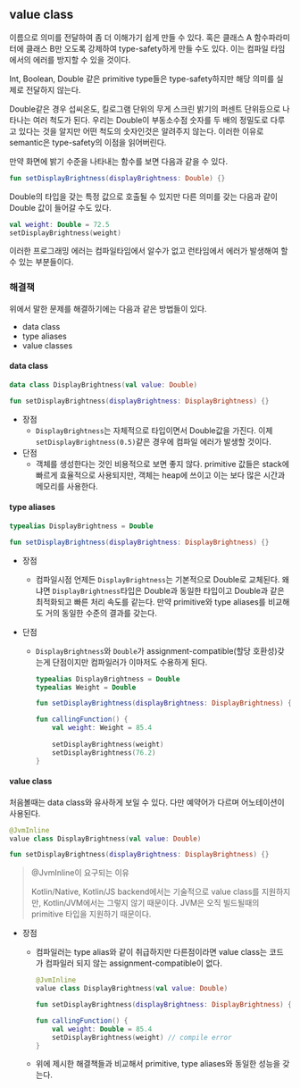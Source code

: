 ## value class

이름으로 의미를 전달하여 좀 더 이해가기 쉽게 만들 수 있다. 혹은 클래스 A 함수파라미터에 클래스 B만 오도록 강제하여 type-safety하게 만들 수도 있다. 이는 컴파일 타임에서의 에러를 방지할 수 있을 것이다.

Int, Boolean, Double 같은 primitive type들은 type-safety하지만 해당 의미를 실제로 전달하지 않는다.

Double같은 경우 섭씨온도, 킬로그램 단위의 무게 스크린 밝기의 퍼센트 단위등으로 나타나는 여러 척도가 된다. 우리는 Double이 부동소수점 숫자를 두 배의 정밀도로 다루고 있다는 것을 알지만 어떤 척도의 숫자인것은 알려주지 않는다. 이러한 이유로 semantic은 type-safety의 이점을 읽어버린다.

만약 화면에 밝기 수준을 나타내는 함수를 보면 다음과 같을 수 있다.

```kotlin
fun setDisplayBrightness(displayBrightness: Double) {}
```

Double의 타입을 갖는 특정 값으로 호출될 수 있지만 다른 의미를 갖는 다음과 같이 Double 값이 들어갈 수도 있다.

```kotlin
val weight: Double = 72.5
setDisplayBrightness(weight)
```

이러한 프로그래밍 에러는 컴파일타임에서 알수가 없고 런타임에서 에러가 발생해여 할 수 있는 부분들이다.

### 해결책

위에서 말한 문제를 해결하기에는 다음과 같은 방법들이 있다.

- data class
- type aliases
- value classes

#### data class

```kotlin
data class DisplayBrightness(val value: Double)

fun setDisplayBrightness(displayBrightness: DisplayBrightness) {}
```

- 장점
  - `DisplayBrightness`는 자체적으로 타입이면서 Double값을 가진다. 이제 `setDisplayBrightness(0.5)`같은 경우에 컴파일 에러가 발생할 것이다.
- 단점
  - 객체를 생성한다는 것인 비용적으로 보면 좋지 않다. primitive 값들은 stack에 빠르게 효율적으로 사용되지만, 객체는 heap에 쓰이고 이는 보다 많은 시간과 메모리를 사용한다.

#### type aliases

```kotlin
typealias DisplayBrightness = Double

fun setDisplayBrightness(displayBrightness: DisplayBrightness) {}
```

- 장점

  - 컴파일시점 언제든 `DisplayBrightness`는 기본적으로 Double로 교체된다. 왜냐면 `DisplayBrightness`타입은 Double과 동일한 타입이고 Double과 같은 최적화되고 빠른 처리 속도를 같는다. 만약 primitive와 type aliases를 비교해도 거의 동일한 수준의 결과를 갖는다.

- 단점

  - `DisplayBrightness`와 `Double`가 assignment-compatible(할당 호환성)갖는게 단점이지만 컴파일러가 이마저도 수용하게 된다.

    ```kotlin
    typealias DisplayBrightness = Double
    typealias Weight = Double
    
    fun setDisplayBrightness(displayBrightness: DisplayBrightness) {}
    
    fun callingFunction() {
        val weight: Weight = 85.4
      
        setDisplayBrightness(weight)
        setDisplayBrightness(76.2)
    }
    ```

#### value class

처음볼때는 data class와 유사하게 보일 수 있다. 다만 예약어가 다르며 어노테이션이 사용된다.

```kotlin
@JvmInline
value class DisplayBrightness(val value: Double)

fun setDisplayBrightness(displayBrightness: DisplayBrightness) {}
```

> @JvmInline이 요구되는 이유
>
> Kotlin/Native, Kotlin/JS backend에서는 기술적으로 value class를 지원하지만, Kotlin/JVM에서는 그렇지 않기 때문이다. JVM은 오직 빌드될때의 primitive 타입을 지원하기 때문이다.

- 장점

  - 컴파일러는 type alias와 같이 취급하지만 다른점이라면 value class는 코드가 컴파일러 되지 않는 assignment-compatible이 없다. 

    ```kotlin
    @JvmInline
    value class DisplayBrightness(val value: Double)
    
    fun setDisplayBrightness(displayBrightness: DisplayBrightness) {}
    
    fun callingFunction() {
        val weight: Double = 85.4
        setDisplayBrightness(weight) // compile error
    }
    ```

  - 위에 제시한 해결책들과 비교해서 primitive, type aliases와 동일한 성능을 갖는다.

  















